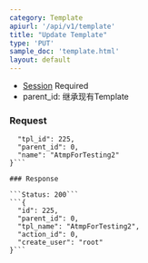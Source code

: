 ```yaml
---
category: Template
apiurl: '/api/v1/template'
title: "Update Template"
type: 'PUT'
sample_doc: 'template.html'
layout: default
---
```


* [Session](#/authentication) Required
* parent_id: 继承现有Template

### Request
```{
  "tpl_id": 225,
  "parent_id": 0,
  "name": "AtmpForTesting2"
}```

### Response

```Status: 200```
```{
  "id": 225,
  "parent_id": 0,
  "tpl_name": "AtmpForTesting2",
  "action_id": 0,
  "create_user": "root"
}```

